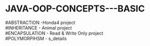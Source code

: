 # JAVA-OOP-CONCEPTS---BASIC
#ABSTRACTION -Honda4 project\
#INHERITANCE - Animal project\
#ENCAPSULATION - Read & Write Only project\
#POLYMORPIHSM - s_details
